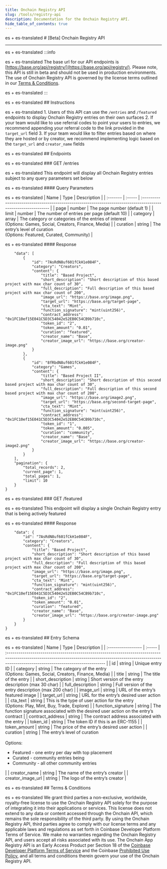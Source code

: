 ```yaml
---
title: Onchain Registry API
slug: /tools/registry-api
description: Documentation for the Onchain Registry API.
hide_table_of_contents: true
---
```


es + es-translated # [Beta] Onchain Registry API

---

es + es-translated :::info

es + es-translated The base url for our API endpoints is [https://base.org/api/registry/](https://base.org/api/registry/). Please note, this API is still in beta and should not be used in production environments. The use of Onchain Registry API is governed by the license terms outlined in our [Terms & Conditions](#terms--conditions).

es + es-translated :::

es + es-translated ## Instructions

es + es-translated 1. Users of this API can use the `/entries` and `/featured` endpoints to display Onchain Registry entries on their own surfaces
2. If your team would like to use referral codes to point your users to entries, we recommend appending your referral code to the link provided in the `target_url` field
3. If your team would like to filter entries based on where they are hosted or by creator, we recommend implementing logic based on the `target_url` and `creator_name` fields

es + es-translated ## Endpoints

es + es-translated ### GET /entries

es + es-translated This endpoint will display all Onchain Registry entries subject to any query parameters set below

es + es-translated #### Query Parameters

es + es-translated | Name     | Type   | Description                                                                                                    |
| :------- | :----- | :------------------------------------------------------------------------------------------------------------- |
| page     | number | The page number (default 1)                                                                                    |
| limit    | number | The number of entries per page (default 10)                                                                    |
| category | array  | The category or categories of the entries of interest <br/> (Options: Games, Social, Creators, Finance, Media) |
| curation | string | The entry’s level of curation <br/> (Options: Featured, Curated, Community)                                    |

es + es-translated #### Response

```{
    "data": [
        {
            "id": "7AsRdN8uf601fCkH1e084F",
            "category": "Creators",
            "content": {
                "title": "Based Project",
                "short_description": "Short description of this based project with max char count of 30",
                "full_description": "Full description of this based project with max char count of 200",
                "image_url": "https://base.org/image.png",
                "target_url": "https://base.org/target-page",
                "cta_text": "Mint",
                "function_signature": "mint(uint256)",
                "contract_address": "0x1FC10ef15E041C5D3C54042e52EB0C54CB9b710c",
                "token_id": "2",
                "token_amount": "0.01",
                "curation": "featured",
                "creator_name": "Base",
                "creator_image_url": "https://base.org/creator-image.png"
            }
        },
        {
            "id": "8fRbdN8uf601fCkH1e084F",
            "category": "Games",
            "content": {
                "title": "Based Project II",
                "short_description": "Short description of this second based project with max char count of 30",
                "full_description": "Full description of this second based project with max char count of 200",
                "image_url": "https://base.org/image2.png",
                "target_url": "https://base.org/second-target-page",
                "cta_text": "Mint",
                "function_signature": "mint(uint256)",
                "contract_address": "0x1FC10ef15E041C5D3C54042e52EB0C54CB9b710c",
                "token_id": "1",
                "token_amount": "0.005",
                "curation": "community",
                "creator_name": "Base",
                "creator_image_url": "https://base.org/creator-image2.png"
            }
        }
    ],
    "pagination": {
        "total_records": 2,
        "current_page": 1,
        "total_pages": 1,
        "limit": 10
    }
}
```

es + es-translated ### GET /featured

es + es-translated This endpoint will display a single Onchain Registry entry that is being actively featured

es + es-translated #### Response

```{
    "data": {
        "id": "7AsRdN8uf601fCkH1e084F",
        "category": "Creators",
        "content": {
            "title": "Based Project",
            "short_description": "Short description of this based project with max char count of 30",
            "full_description": "Full description of this based project with max char count of 200",
            "image_url": "https://base.org/image.png",
            "target_url": "https://base.org/target-page",
            "cta_text": "Mint",
            "function_signature": "mint(uint256)",
            "contract_address": "0x1FC10ef15E041C5D3C54042e52EB0C54CB9b710c",
            "token_id": "2",
            "token_amount": "0.01",
            "curation": "featured",
            "creator_name": "Base",
            "creator_image_url": "https://base.org/creator-image.png"
        }
    }
}
```

es + es-translated ## Entry Schema

es + es-translated | Name               | Type   | Description                                                                                                                                                                                                    |
| :----------------- | :----- | :------------------------------------------------------------------------------------------------------------------------------------------------------------------------------------------------------------- |
| id                 | string | Unique entry ID                                                                                                                                                                                                |
| category           | string | The category of the entry <br/>(Options: Games, Social, Creators, Finance, Media)                                                                                                                              |
| title              | string | The title of the entry                                                                                                                                                                                         |
| short_description  | string | Short version of the entry description (max 30 char)                                                                                                                                                           |
| full_description   | string | Full version of the entry description (max 200 char)                                                                                                                                                           |
| image_url          | string | URL of the entry’s featured image                                                                                                                                                                              |
| target_url         | string | URL for the entry’s desired user action                                                                                                                                                                        |
| cta_text           | string | This is the type of user action for the entry <br/> (Options: Play, Mint, Buy, Trade, Explore)                                                                                                                 |
| function_signature | string | The function signature associated with the desired user action on the entry’s contract                                                                                                                         |
| contract_address   | string | The contract address associated with the entry                                                                                                                                                                 |
| token_id           | string | The token ID if this is an ERC-1155                                                                                                                                                                            |
| token_amount       | string | The price of the entry’s desired user action                                                                                                                                                                   |
| curation           | string | The entry’s level of curation <br/> <br/> Options: <ul><li>Featured - one entry per day with top placement</li><li>Curated - community entries being</li><li>Community - all other community entries</li></ul> |
| creator_name       | string | The name of the entry’s creator                                                                                                                                                                                |
| creator_image_url  | string | The logo of the entry’s creator                                                                                                                                                                                |

es + es-translated ## Terms & Conditions

es + es-translated We grant third parties a non-exclusive, worldwide, royalty-free license to use the Onchain Registry API solely for the purpose of integrating it into their applications or services. This license does not extend to any data or content accessed through the Onchain API, which remains the sole responsibility of the third party. By using the Onchain Registry API, third parties agree to comply with our license terms and any applicable laws and regulations as set forth in Coinbase Developer Platform Terms of Service. We make no warranties regarding the Onchain Registry API, and users accept all risks associated with its use. The Onchain App Registry API is an Early Access Product per Section 18 of the [Coinbase Developer Platform Terms of Service](https://www.coinbase.com/legal/developer-platform/terms-of-service) and the Coinbase [Prohibited Use Policy](https://www.coinbase.com/legal/prohibited_use), and all terms and conditions therein govern your use of the Onchain Registry API.